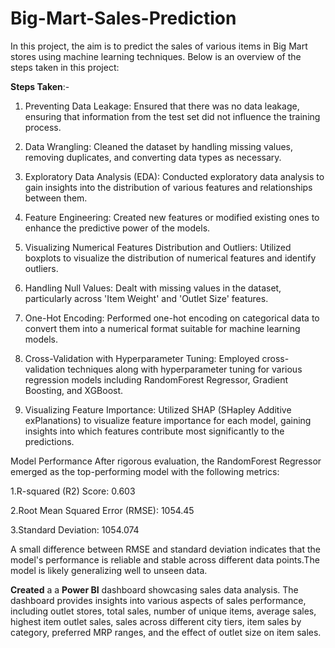 # Big-Mart-Sales-Prediction
In this project, the aim is to predict the sales of various items in Big Mart stores using machine learning techniques. Below is an overview of the steps taken in this project:

**Steps Taken**:-
 1. Preventing Data Leakage: Ensured that there was no data leakage, ensuring that information from the test set did not influence the training process.
  
 1.  Data Wrangling: Cleaned the dataset by handling missing values, removing duplicates, and converting data types as necessary.
  
 1.  Exploratory Data Analysis (EDA): Conducted exploratory data analysis to gain insights into the distribution of various features and relationships between them.
  
 1.  Feature Engineering: Created new features or modified existing ones to enhance the predictive power of the models.
  
 1. Visualizing Numerical Features Distribution and Outliers: Utilized boxplots to visualize the distribution of numerical features and identify outliers.
  
 1.  Handling Null Values: Dealt with missing values in the dataset, particularly across 'Item Weight' and 'Outlet Size' features.
  
 1.  One-Hot Encoding: Performed one-hot encoding on categorical data to convert them into a numerical format suitable for machine learning models.
  
  1. Cross-Validation with Hyperparameter Tuning: Employed cross-validation techniques along with hyperparameter tuning for various regression models including RandomForest Regressor, Gradient Boosting, and XGBoost.
  
  1. Visualizing Feature Importance: Utilized SHAP (SHapley Additive exPlanations) to visualize feature importance for each model, gaining insights into which features contribute most significantly to the predictions.

Model Performance
After rigorous evaluation, the RandomForest Regressor emerged as the top-performing model with the following metrics:

  1.R-squared (R2) Score: 0.603
  
  2.Root Mean Squared Error (RMSE): 1054.45
  
  3.Standard Deviation: 1054.074

A small difference between RMSE and standard deviation indicates that the model's performance is reliable and stable across different data points.The model is likely generalizing well to unseen data.


**Created** a a **Power BI** dashboard showcasing sales data analysis. The dashboard provides insights into various aspects of sales performance, including outlet stores, total sales, number of unique items, average sales, highest item outlet sales, sales across different city tiers, item sales by category, preferred MRP ranges, and the effect of outlet size on item sales.
